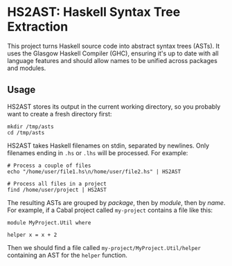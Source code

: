 # HS2AST: Haskell Syntax Tree Extraction #

This project turns Haskell source code into abstract syntax trees (ASTs). It uses the Glasgow Haskell Compiler (GHC), ensuring it's up to date with all language features and should allow names to be unified across packages and modules.

## Usage ##

HS2AST stores its output in the current working directory, so you probably want
to create a fresh directory first:

    mkdir /tmp/asts
    cd /tmp/asts

HS2AST takes Haskell filenames on stdin, separated by newlines. Only filenames ending in `.hs` or `.lhs` will be processed. For example:

    # Process a couple of files
    echo "/home/user/file1.hs\n/home/user/file2.hs" | HS2AST

    # Process all files in a project
    find /home/user/project | HS2AST

The resulting ASTs are grouped by *package*, then by *module*, then by *name*. For example, if a Cabal project called `my-project` contains a file like this:

    module MyProject.Util where

    helper x = x + 2

Then we should find a file called `my-project/MyProject.Util/helper` containing an AST for the `helper` function.
